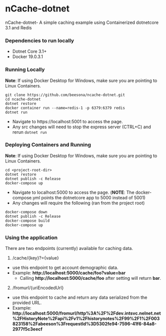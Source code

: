 # nCache-dotnet
nCache-dotnet- A simple caching example using Containerized dotnetcore 3.1 and Redis

### Dependencies to run locally
- Dotnet Core 3.1+
- Docker 19.0.3.1

### Running Locally
**Note**: If using Docker Desktop for Windows, make sure you are pointing to Linux Containers.
```
git clone https://github.com/beesona/ncache-dotnet.git
cd ncache-dotnet
dotnet restore
docker container run --name=redis-1 -p 6379:6379 redis
dotnet run
```
- Navigate to https://localhost:5001 to access the page.
- Any src changes will need to stop the express server (CTRL+C) and rerun ```dotnet run```

### Deploying Containers and Running
**Note**: If using Docker Desktop for Windows, make sure you are pointing to Linux Containers.
```
cd <project-root-dir>
dotnet restore
dotnet publish -c Release
docker-compose up
```
- Navigate to localhost:5000 to access the page. (**NOTE**: The docker-compose.yml points the dotnetcore app to 5000 instead of 5001)
- Any changes will require the following (ran from the project root)
```
docker-compose down
dotnet publish -c Release
docker-compose build
docker-compose up
```

### Using the application
There are two endpoints (currently) available for caching data.
1. /cache/{key}?={value}
  - use this endpoint to get account demographic data.
  - Example: **http://localhost:5000/cache/foo?value=bar**
    - Calling **http://localhost:5000/cache/foo** after setting will return **bar**.
2. /fromurl/{uriEncodedUrl}
  - use this endpoint to cache and return any data serialized from the provided URL.
  - Example: **http://localhost:5000/fromurl/http%3A%2F%2Fdev.intsvc.nelnet.net%2FHistoryNote%2Fapi%2Fv1%2Fhistorynotes%2F99%2F1%2F003823158%2Fabeeson%3FrequestId%3D5302fe94-7596-41f6-84a8-2977f5c3eecf**
